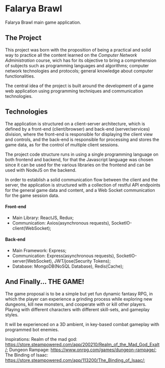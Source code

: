 # Falarya Brawl

Falarya Brawl main game application.


## The Project

This project was born with the proposition of being a practical and solid way to practice all the content learned on the _Computer Network Administration_ course, wich has for its objective to bring a comprehension of subjects such as programming languages and algorithms; computer network technologies and protocols; general knowledge about computer functionalities.

The central idea of the project is built around the development of a game web application using programming techniques and communication technologies.

## Technologies

The application is structured on a client-server architecture, which is defined by a front-end (client/browser) and back-end (server/services) division, where the front-end is responsible for displaying the client view and controls, and the back-end is responsible for processing and stores the game data, as for the control of multiple client sessions.

The project code structure runs in using a single programming language on both frontend and backend, for that the Javascript language was chosen since it can be used for the various libraries on the frontend and can be used with NodeJS on the backend.

In order to establish a solid communication flow between the client and the server, the application is structured with a collection of restful API endpoints for the general game data and content, and a Web Socket communication for the game session data.

#### Front-end
- Main Library: ReactJS, Redux;
- Communication: Axios(asynchronous requests), SocketIO-client(WebSocket);

#### Back-end
- Main Framework: Express;
- Communication: Express(asynchronous requests), SocketIO-server(WebSocket), JWT/jose(Security Tokens);
- Database: MongoDB(NoSQL Database), Redis(Cache);

## And Finally... THE GAME!

The game proposal is to be a simple but yet fun dynamic fantasy RPG, in which the player can experience a grinding process while exploring new dungeons, kill new monsters, and cooperate with or kill other players. Playing with different characters with different skill-sets, and gameplay styles.

It will be experienced on a 3D ambient, in key-based combat gameplay with programmed bot enemies.

Inspirations:
Realm of the mad god: https://store.steampowered.com/app/200210/Realm_of_the_Mad_God_Exalt/;
Dungeon Rampage: https://www.onrpg.com/games/dungeon-rampage/;
The Binding of Isaac: https://store.steampowered.com/app/113200/The_Binding_of_Isaac/;

